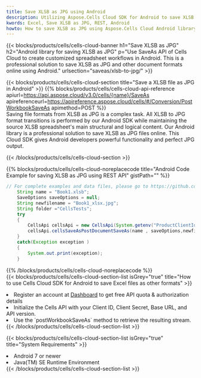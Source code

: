 ```yaml
---
title: Save XLSB as JPG using Android 
description: Utilizing Aspose.Cells Cloud SDK for Android to save XLSB format file as JPG format file. 
kwords: Excel, Save XLSB as JPG, REST, Android
howto: How to save XLSB as JPG using Aspose.Cells Cloud Android library.
---
```



{{< blocks/products/cells/cells-cloud-banner h1="Save XLSB as JPG" h2="Android library for saving XLSB as JPG" p="Use SaveAs API of Cells Cloud to create customized spreadsheet workflows in Android. This is a professional solution to save XLSB as JPG and other document formats online using Android." urlsection="saveas/xlsb-to-jpg/" >}}

{{< blocks/products/cells/cells-cloud-section  title="Save a XLSB file as JPG in Android" >}}
{{% blocks/products/cells/cells-cloud-api-reference  apiurl=https://api.aspose.cloud/v3.0/cells/{name}/SaveAs  apireferenceurl=https://apireference.aspose.cloud/cells/#/Conversion/PostWorkbookSaveAs  apimethod=POST %}}
<br/>
Saving file formats from XLSB as JPG is a complex task. All XLSB to JPG format transitions is performed by our Android SDK while maintaining the source XLSB spreadsheet's main structural and logical content. Our Android library is a professional solution to save XLSB as JPG files online. This Cloud SDK gives Android developers powerful functionality and perfect JPG output.

{{< /blocks/products/cells/cells-cloud-section >}}

{{% blocks/products/cells/cells-cloud-noreplacecode title="Android Code Example for saving XLSB as JPG using REST API" gistPath="" %}}
  
```java
// For complete examples and data files, please go to https://github.com/aspose-cells-cloud/aspose-cells-cloud-android/
    String name = "Book1.xlsb";
    SaveOptions saveOptions = null;
    String newfilename = "Book1_xlsx.jpg";
    String folder ="CellsTests";
    try
    {
        CellsApi cellsApi = new CellsApi(System.getenv("ProductClientId"), System.getenv("ProductClientSecret"));
        cellsApi.cellsSaveAsPostDocumentSaveAs(name , saveOptions,newfilename,false,false,folder,null,null,null,true);                       
    }
    catch(Exception exception )
    {
        System.out.print(exception);
    }
```
  
{{% /blocks/products/cells/cells-cloud-noreplacecode  %}}
<br/>
{{< blocks/products/cells/cells-cloud-section-list isGrey="true"  title="How to use Cells Cloud SDK for Android to save Excel files as other formats" >}}
<li>Register an account at <a href="https://dashboard.aspose.cloud/">Dashboard</a> to get free API quota & authorization details</li>
<li>Initialize the Cells API with your Client ID, Client Secret, Base URL, and API version.</li>
<li>Use the `postWorkbookSaveAs` method to retrieve the resulting stream.</li>
{{< /blocks/products/cells/cells-cloud-section-list >}}

{{< blocks/products/cells/cells-cloud-section-list isGrey="true"  title="System Requirements" >}}
<li>Android 7 or newer</li>
<li>Java(TM) SE Runtime Environment</li>
{{< /blocks/products/cells/cells-cloud-section-list >}}

